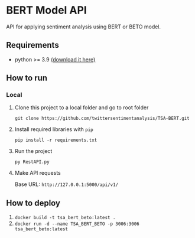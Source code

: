 # BERT Model API

API for applying sentiment analysis using BERT or BETO model.

## Requirements
- python >= 3.9 [(download it here)](https://www.python.org/downloads/)

## How to run 
### Local
1. Clone this project to a local folder and go to root folder

   `git clone https://github.com/twittersentimentanalysis/TSA-BERT.git`

2. Install required libraries with `pip`

    `pip install -r requirements.txt`
    
3. Run the project

    `py RestAPI.py`

4. Make API requests

    Base URL: `http://127.0.0.1:5000/api/v1/`

## How to deploy
1. 
    `docker build -t tsa_bert_beto:latest .`
2. 
    `docker run -d --name TSA_BERT_BETO -p 3006:3006 tsa_bert_beto:latest`
